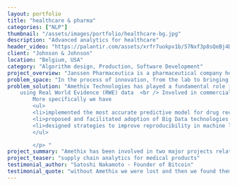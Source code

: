 ```yaml
---
layout: portfolio
title: "healthcare & pharma"
categories: ["NLP"]
thumbnail: "/assets/images/portfolio/healthcare-bg.jpg"
description: "Advanced analytics for healthcare"
header_video: "https://palantir.com/assets/xrfr7uokpv1b/57Nxf3p8sQeBj4DgAJ1o9r/1ac398723106f705b55d1b1040ce5037/home.mp4"
client: "Johnson & Johnson"
location: "Belgium, USA"
category: "Algorithm design, Production, Software Development"
project_overview: "Janssen Pharmaceutica is a pharmaceutical company headquartered in Beerse, Belgium and owned by Johnson & Johnson. The disease interception unit advances a growing venture portfolio focused on intercepting diseases prior to onset."
problem_space: "In the process of innovation, from the lab to bringing new products to the market, the pharmaceutical group required to investigate the conditions of their new market and define pricing strategies while taking into account production and distribution costs along the entire supply chain."
problem_solution: "Amethix Technologies has played a fundamental role in the interception of several diseases among which Ischaemic stroke,
	using Real World Evidence (RWE) data  <br /> Involved in commercial projects that range from big data analytics to measuring the effectiveness of drugs outside of clinical trials to social network analysis of clinicians and medical practitioners to predicting risk of specific diseases. Amethix designed and implemented powerful predictive models for disease interception, improving overall accuracy by +25% with respect to existing models. <p>
		More specifically we have
		<ul>
		<li>implemented the most accurate predictive model for drug recommendation</li>
		<li>proposed and facilitated adoption of Big Data technologies and Advanced analytics solutions with Deep Learning and AI</li>
		<li>designed strategies to improve reproducibility in machine learning and production pipelines</li>
		</ul>

		</p> "
project_summary: "Amethix has been involved in two major projects related to the forecast of electricity prices for smart-grid optimization, in the European and US market."
project_teaser: "supply chain analytics for medical products"
testimonial_author: "Satoshi Nakamoto - Founder of Bitcoin"
testimonial_quote: "without Amethix we were lost and then we found them and our business went fuckin viral and we became millionaires"
---
```

